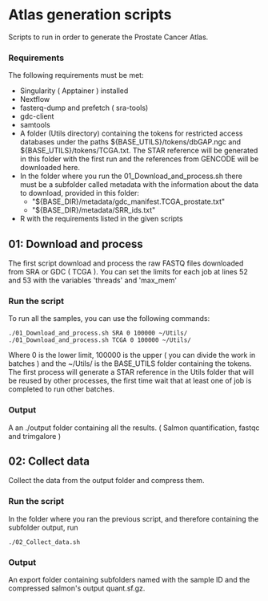 # Atlas generation scripts
Scripts to run in order to generate the Prostate Cancer Atlas.

### Requirements
The following requirements must be met:
 - Singularity ( Apptainer ) installed
 - Nextflow
 - fasterq-dump and prefetch ( sra-tools)
 - gdc-client
 - samtools
 - A folder (Utils directory) containing the tokens for restricted access databases under the paths ${BASE_UTILS}/tokens/dbGAP.ngc and ${BASE_UTILS}/tokens/TCGA.txt. The STAR reference will be generated in this folder with the first run and the references from GENCODE will be downloaded here.
 - In the folder where you run the 01_Download_and_process.sh there must be a subfolder called metadata with the information about the data to download, provided in this folder:
    - "${BASE_DIR}/metadata/gdc_manifest.TCGA_prostate.txt"
    - "${BASE_DIR}/metadata/SRR_ids.txt"
 - R with the requirements listed in the given scripts
## 01: Download and process

The first script download and process the raw FASTQ files downloaded from SRA or GDC ( TCGA ).
You can set the limits for each job at lines 52 and 53 with the variables 'threads' and 'max_mem'

### Run the script
To run all the samples, you can use the following commands:
```
./01_Download_and_process.sh SRA 0 100000 ~/Utils/
./01_Download_and_process.sh TCGA 0 100000 ~/Utils/
```
Where 0 is the lower limit, 100000 is the upper ( you can divide the work in batches ) and the ~/Utils/ is the BASE_UTILS folder containing the tokens.
The first process will generate a STAR reference in the Utils folder that will be reused by other processes, the first time wait that at least one of job is completed to run other batches.

### Output
A an ./output folder containing all the results. ( Salmon quantification, fastqc and trimgalore )

## 02: Collect data
Collect the data from the output folder and compress them. 

### Run the script
In the folder where you ran the previous script, and therefore containing the subfolder output, run
```
./02_Collect_data.sh
```

### Output
An export folder containing subfolders named with the sample ID and the compressed salmon's output quant.sf.gz.



